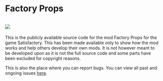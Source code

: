 # Factory Props<br><br>![](https://i.imgur.com/KNzxXda.png)
This is the publicly available source code for the mod Factory Props for the game Satisfactory. This has been made available only to show how the mod works and help others develop their own mods. It is not however meant to be developed upon as it is not the full source code and some parts have been excluded for copyright reasons.

This is also the place where you can report bugs. You can view all past and ongoing issues [here](https://github.com/SpaceGameDev568/Factory_Prop_Mod/issues).
